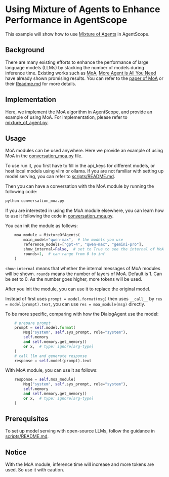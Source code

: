 # Using Mixture of Agents to Enhance Performance in AgentScope

This example will show how to use [Mixture of Agents]((https://arxiv.org/abs/2406.04692)) in AgentScope.

## Background

There are many existing efforts to enhance the performance of large language models (LLMs) by stacking the number of models during inference time.
Existing works such as [MoA](https://github.com/togethercomputer/MoA), [More Agent is All You Need](https://arxiv.org/abs/2402.05120) have already shown promising results.
You can refer to the [paper of MoA](https://arxiv.org/abs/2406.04692) or their [Readme.md](https://github.com/togethercomputer/MoA/blob/main/README.md) for more details.

## Implementation

Here, we implement the MoA algorithm in AgentScope, and provide an example of using MoA.
For implementation, please refer to [mixture_of_agent.py](https://github.com/modelscope/agentscope/blob/main/src/agentscope/strategy/mixture_of_agent.py).


## Usage
MoA modules can be used anywhere. Here we provide an example of using MoA in the [conversation_moa.py](https://github.com/modelscope/agentscope/blob/main/examples/conversation_mixture_of_agents/conversation_moa.py) file.

To use run it, you first have to fill in the api_keys for different models, or host local models using vllm or ollama.
If you are not familiar with setting up model serving, you can refer to [scripts/README.md](https://github.com/modelscope/agentscope/blob/main/scripts/README.md).

Then you can have a conversation with the MoA module by running the following code:

```python
python conversation_moa.py
```

If you are interested in using the MoA module elsewhere, you can learn how to use it following the code in [conversation_moa.py](https://github.com/modelscope/agentscope/blob/main/examples/conversation_mixture_of_agents/conversation_moa.py).


You can init the module as follows:
```python
    moa_module = MixtureOfAgents(
        main_model="qwen-max",  # the models you use
        reference_models=["gpt-4", "qwen-max", "gemini-pro"],
        show_internal=False,  # set to True to see the internal of MoA modules
        rounds=1,  # can range from 0 to inf
    )
```

`show-internal` means that whether the internal messages of MoA modules will be shown.
`rounds` means the number of layers of MoA. Default is 1. Can be set to 0. As the number goes higher, more tokens will be used.

After you init the module, you can use it to replace the original model.

Instead of first uses `prompt = model.format(msg)` then uses `__call__` by `res = model(prompt).text`, you can use `res = moa_module(msg)` directly.

To be more specific, comparing with how the DialogAgent use the model:
```python
    # prepare prompt
    prompt = self.model.format(
        Msg("system", self.sys_prompt, role="system"),
        self.memory
        and self.memory.get_memory()
        or x,  # type: ignore[arg-type]
    )
    # call llm and generate response
    response = self.model(prompt).text
```

With MoA module, you can use it as follows:
```python
    response = self.moa_module(
        Msg("system", self.sys_prompt, role="system"),
        self.memory
        and self.memory.get_memory()
        or x,  # type: ignore[arg-type]
    )
```

## Prerequisites
To set up model serving with open-source LLMs, follow the guidance in
[scripts/README.md](https://github.com/modelscope/agentscope/blob/main/scripts/README.md).

## Notice
With the MoA module, inference time will increase and more tokens are used. So use it with caution.